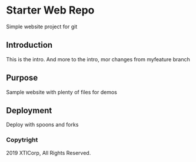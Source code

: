 # Starter Web Repo

Simple website project for git

## Introduction

This is the intro. And more to the intro, mor changes from myfeature branch

## Purpose

Sample website with plenty of files for demos

## Deployment

Deploy with spoons and forks

### Copytright

2019 XTICorp, All Rights Reserved.